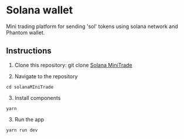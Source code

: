 # Solana wallet

Mini trading platform for sending 'sol' tokens using solana network and Phantom wallet. 

## Instructions
  1. Clone this repository:
  git clone [Solana MiniTrade](https://github.com/ankaszatanka/solanaMIniTrade)
 
  2. Navigate to the repository
  ```
  cd solanaMIniTrade
  ```
 3. Install components

  ```
  yarn
  ```
3. Run the app

  ```
  yarn run dev
  ```
